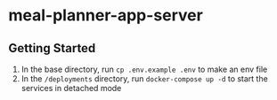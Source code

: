 # meal-planner-app-server

## Getting Started

1. In the base directory, run `cp .env.example .env` to make an env file
2. In the `/deployments` directory, run `docker-compose up -d` to start the services in detached mode